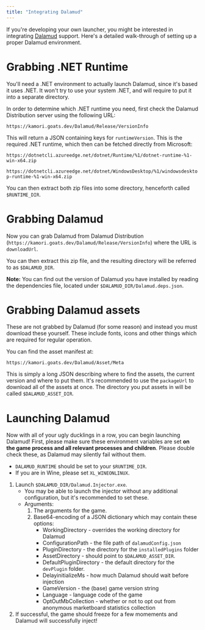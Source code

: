 ```yaml
---
title: "Integrating Dalamud"
---
```


If you're developing your own launcher, you might be interested in integrating [Dalamud](https://github.com/goatcorp/Dalamud) support. Here's a detailed
walk-through of setting up a proper Dalamud environment.

# Grabbing .NET Runtime

You'll need a .NET environment to actually launch Dalamud, since it's based it uses .NET. It won't try to use your system .NET, and will require to put it into a separate directory.

In order to determine which .NET runtime you need, first check the Dalamud Distribution server using the following URL:

`https://kamori.goats.dev/Dalamud/Release/VersionInfo`

This will return a JSON containing keys for `runtimeVersion`. This is the required .NET runtime, which then can be fetched directly from Microsoft:

`https://dotnetcli.azureedge.net/dotnet/Runtime/%1/dotnet-runtime-%1-win-x64.zip`

`https://dotnetcli.azureedge.net/dotnet/WindowsDesktop/%1/windowsdesktop-runtime-%1-win-x64.zip`

You can then extract both zip files into some directory, henceforth called `$RUNTIME_DIR`.

# Grabbing Dalamud

Now you can grab Dalamud from Dalamud Distribution (`https://kamori.goats.dev/Dalamud/Release/VersionInfo`) where the URL is `downloadUrl`.

You can then extract this zip file, and the resulting directory will be referred to as `$DALAMUD_DIR`.

**Note:** You can find out the version of Dalamud you have installed by reading the dependencies file, located under `$DALAMUD_DIR/Dalamud.deps.json`.

# Grabbing Dalamud assets

These are not grabbed by Dalamud (for some reason) and instead you must download these yourself. These include fonts, icons and other things which are required for regular operation.

You can find the asset manifest at:

`https://kamori.goats.dev/Dalamud/Asset/Meta`

This is simply a long JSON describing where to find the assets, the current version and where to put them. It's recommended to use the `packageUrl` to download all of the assets at once. The directory you put assets in will be called `$DALAMUD_ASSET_DIR`.

# Launching Dalamud

Now with all of your ugly ducklings in a row, you can begin launching Dalamud! First, please make
sure these environment variables are set **on the game process and all relevant processes and children**. Please double check these, as Dalamud may silently fail without them.

* `DALAMUD_RUNTIME` should be set to your `$RUNTIME_DIR`.
* If you are in Wine, please set `XL_WINEONLINUX`.

1. Launch `$DALAMUD_DIR/Dalamud.Injector.exe`.
    * You may be able to launch the injector without any additional configuration, but it's recommended to set these.
    * Arguments:
        1. The arguments for the game.
        2. Base64-encoding of a JSON dictionary which may contain these options:
            * WorkingDirectory - overrides the working directory for Dalamud
            * ConfigurationPath - the file path of `dalamudConfig.json`
            * PluginDirectory - the directory for the `installedPlugins` folder
            * AssetDirectory - should point to `$DALAMUD_ASSET_DIR`.
            * DefaultPluginDirectory - the default directory for the `devPlugin` folder.
            * DelayinitializeMs - how much Dalamud should wait before injection
            * GameVersion - the (base) game version string
            * Language - language code of the game
            * OptOutMbCollection - whether or not to opt out from anonymous marketboard statistics collection
2. If successful, the game should freeze for a few momements and Dalamud will successfully inject!
